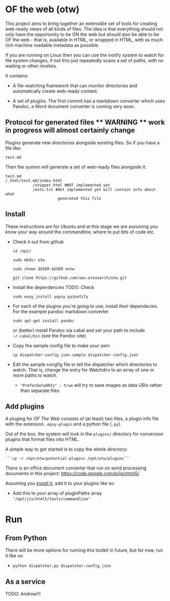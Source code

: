 #  OF the web (otw)

This project aims to bring together an extensible set of tools for creating web-ready views of all kinds of files. The idea is that everything should not only have the opportunity to be ON the web but should also be able to be OF the web - that is, available in HTML, or wrapped in HTML, with as much rich machine readable metadata as possible.

If you are running on Linux then you can use the inotify system to watch for file system changes, if not this just repeatedly scans a set of paths, with no waiting or other niceties.


It contains:
* A file-watching framework that can monitor directories and automatically create web-ready content.

* A set of plugins. The first commit has a markdown converter which uses Pandoc, a Word document converter is coming very soon.

## Protocol for generated files ** WARNING ** work in progress will almost certainly change

Plugins generate new directories alongside existing files. So if you have a file like:

```
test.md
```

Then the system will generate a set of web-ready files alongside it:

```
test.md
/_html/test.md/index.html
            /snippet.html #NOT implemented yet
            /eotx.txt #Not implemented yet will contain info about what 
                       generated this file  
```

## Install

These instructions are for Ubuntu and at this stage we are assuming you know your way around the commandline, where to put bits of code etc. 


* Check it out from github

    ```cd /opt/```

	```sudo mkdir otw```

	```sudo chown $USER:$USER eotw```

    ```git clone https://github.com/uws-eresearch/otw.git```

* Install the dependencies TODO: Check

    ```sudo easy_install yapsy pyinotify ```

* For each of the plugins you're going to use, install _their_ dependecies. For the example pandoc markdown converter

    ```sudo apt-get install pandoc``` 

    or (better) install Pandoc via cabal and set your path to include ```~/.cabal/bin``` (see the Pandoc site)

* Copy the sample config file to make your own:

    ```cp dispatcher-config.json.sample dispatcher-config.json```

* Edit the sample congfig file to tell the dispatcher which directories to watch. That is, change the entry for Watchdirs to an array of one or more paths to watch.
  * ```"PreferDataURIs" : true``` will try to save images as data URIs rather than separate files 

## Add plugins

A pluging for _OF The Web_ consists of (at least) two files, a plugin info file with the extension ```.epsy-plugin``` and a python file (```.py```).

Out of the box, the system will look in the ```plugins/``` directory for conversion plugins that format files into HTML.

A simple way to get started is to copy the whole directory:

    ```cp -r /opt/otw/potential-plugins /opt/otw/plugins```
    
There is an office document converter that run on word processing documents in this project: https://code.google.com/p/jischtml5/

Assuming you [install it](https://code.google.com/p/jischtml5/wiki/WordDownCommandlineOpenOffice), add it to your plugins like so:
  * Add this to your array of pluginPaths array ```"/opt/jischtml5/tools/commandline"```

# Run 

## From Python

There will be more options for running this toolkit in future, but for now, run it like so:

 *  ```python dispatcher.py dispatcher-config.json```
 
## As a service 

TODO: Andrew!!!








